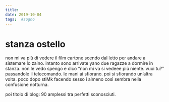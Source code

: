 ```yaml
---
title: 
date: 2019-10-04
tags:  #sogno
---
```


# stanza ostello 
non mi va più di vedere il film cartone
scendo dal letto per andare a sistemare lo zaino. 
intanto sono arrivate yano due ragazze a dormire in stanza. non le vedo
spengo e dico “non mi va si vedeee più niente. vuoi tu?”
passandole il telecomando. 
le mani ai sfiorano. 
poi si sfiorando un’altra volta. poco dopo stiMk facendo sesso i almeno così sembra nella confusione notturna. 

poi titolo di blog: 90 amplessi tra perfetti sconosciuti.